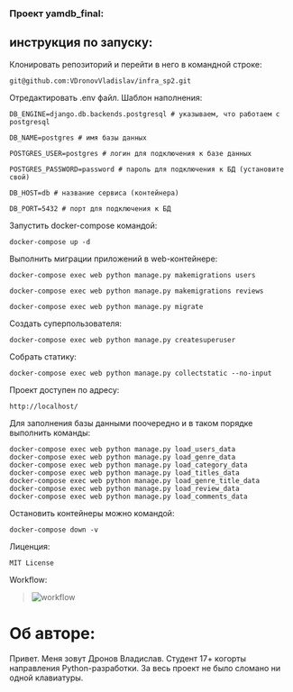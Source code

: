 ### Проект yamdb_final:
## инcтрукция по запуску:

  
Клонировать репозиторий и перейти в него в командной строке:
  
```
git@github.com:VDronovVladislav/infra_sp2.git
```

Отредактировать .env файл. Шаблон наполнения:
```
DB_ENGINE=django.db.backends.postgresql # указываем, что работаем с postgresql

DB_NAME=postgres # имя базы данных

POSTGRES_USER=postgres # логин для подключения к базе данных

POSTGRES_PASSWORD=password # пароль для подключения к БД (установите свой)

DB_HOST=db # название сервиса (контейнера)

DB_PORT=5432 # порт для подключения к БД
```
  
Запустить docker-compose командой:
```
docker-compose up -d
```

Выполнить миграции приложений в web-контейнере:
  
```
docker-compose exec web python manage.py makemigrations users
```
```
docker-compose exec web python manage.py makemigrations reviews
```
```
docker-compose exec web python manage.py migrate
```

Создать суперпользователя:
```
docker-compose exec web python manage.py createsuperuser
```
Собрать статику:
```
docker-compose exec web python manage.py collectstatic --no-input
```

Проект доступен по адресу:
```
http://localhost/
```

Для заполнения базы данными поочередно и в таком порядке выполнить команды:
```
docker-compose exec web python manage.py load_users_data
docker-compose exec web python manage.py load_genre_data
docker-compose exec web python manage.py load_category_data
docker-compose exec web python manage.py load_titles_data
docker-compose exec web python manage.py load_genre_title_data
docker-compose exec web python manage.py load_review_data
docker-compose exec web python manage.py load_comments_data
```

Остановить контейнеры можно командой:
```
docker-compose down -v
```

Лиценция:
```
MIT License
```

Workflow:
> ![workflow](https://github.com/VDronovVladislav/yamdb_final/actions/workflows/yamdb_workflow.yml/badge.svg)

# Об авторе:
Привет. Меня зовут Дронов Владислав. Студент 17+ когорты направления Python-разработки.
За весь проект не было сломано ни одной клавиатуры.
